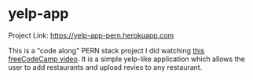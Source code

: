 # yelp-app

Project Link: https://yelp-app-pern.herokuapp.com

This is a "code along" PERN stack project I did watching [this freeCodeCamp video](https://www.youtube.com/watch?v=ldYcgPKEZC8&t=1091s). It is a simple yelp-like application which allows the user to add restaurants and upload revies to any restaurant.
